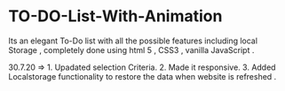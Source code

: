 # TO-DO-List-With-Animation
Its an elegant To-Do list with all the possible features including local Storage , completely done using html 5 , CSS3 , vanilla JavaScript .

30.7.20 => 1.  Upadated selection Criteria.
           2.  Made it responsive.
           3.  Added Localstorage functionality to restore the data when website is refreshed  .
